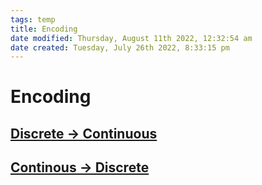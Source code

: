 ```yaml
---
tags: temp
title: Encoding
date modified: Thursday, August 11th 2022, 12:32:54 am
date created: Tuesday, July 26th 2022, 8:33:15 pm
---
```


# Encoding

## [Discrete -> Continuous](Discrete%20-%3E%20Continuous.md)

## [Continous -> Discrete](Continous%20-%3E%20Discrete.md)

